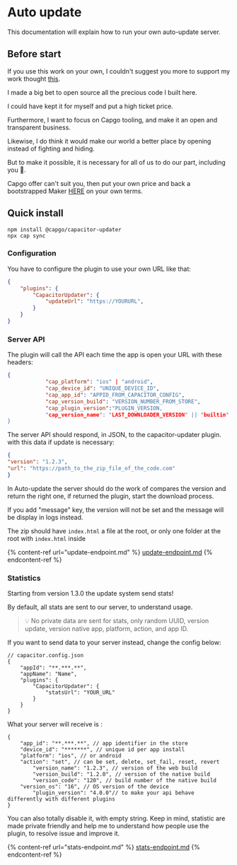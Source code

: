 # Auto update

This documentation will explain how to run your own auto-update server.

## Before start

If you use this work on your own, I couldn't suggest you more to support my work thought [this](https://github.com/sponsors/riderx).

I made a big bet to open source all the precious code I built here.

I could have kept it for myself and put a high ticket price.

Furthermore, I want to focus on Capgo tooling, and make it an open and transparent business.

Likewise, I do think it would make our world a better place by opening instead of fighting and hiding.

But to make it possible, it is necessary for all of us to do our part, including you 🥹.

Capgo offer can't suit you, then put your own price and back a bootstrapped Maker [HERE](https://github.com/sponsors/riderx) on your own terms.

## Quick install

```
npm install @capgo/capacitor-updater
npx cap sync
```

### Configuration

You have to configure the plugin to use your own URL like that:

```json
{
	"plugins": {
		"CapacitorUpdater": {
			"updateUrl": "https://YOURURL",
		}
	}
}
```

### Server API

The plugin will call the API each time the app is open your URL with these headers:

```json
{
            "cap_platform": "ios" | "android",
            "cap_device_id": "UNIQUE_DEVICE_ID",
            "cap_app_id": "APPID_FROM_CAPACITOR_CONFIG",
            "cap_version_build": "VERSION_NUMBER_FROM_STORE",
            "cap_plugin_version":"PLUGIN_VERSION,
            "cap_version_name": "LAST_DOWNLOADER_VERSION" || "builtin"
}
```

The server API should respond, in JSON, to the capacitor-updater plugin. with this data if update is necessary:

```json
{
"version": "1.2.3",
"url": "https://path_to_the_zip_file_of_the_code.com"
}
```

In Auto-update the server should do the work of compares the version and return the right one, if returned the plugin, start the download process.

If you add "message" key, the version will not be set and the message will be display in logs instead.

The zip should have `index.html` a file at the root, or only one folder at the root with `index.html` inside

{% content-ref url="update-endpoint.md" %}
[update-endpoint.md](update-endpoint.md)
{% endcontent-ref %}

### Statistics

Starting from version 1.3.0 the update system send stats!

By default, all stats are sent to our server, to understand usage.

> 💡 No private data are sent for stats, only random UUID, version update, version native app, platform, action, and app ID.

If you want to send data to your server instead, change the config below:

```tsx
// capacitor.config.json
{
	"appId": "**.***.**",
	"appName": "Name",
	"plugins": {
		"CapacitorUpdater": {
			"statsUrl": "YOUR_URL"
		}
	}
}
```

What your server will receive is :

```tsx
{
	"app_id": "**.***.**", // app identifier in the store
	"device_id": "*******", // unique id per app install
	"platform": "ios", // or android
	"action": "set", // can be set, delete, set_fail, reset, revert
        "version_name": "1.2.3", // version of the web build
        "version_build": "1.2.0", // version of the native build
        "version_code": "120", // build number of the native build
	"version_os": "16", // OS version of the device
        "plugin_version": "4.0.0"// to make your api behave differently with different plugins
}
```

You can also totally disable it, with empty string. Keep in mind, statistic are made private friendly and help me to understand how people use the plugin, to resolve issue and improve it.

{% content-ref url="stats-endpoint.md" %}
[stats-endpoint.md](stats-endpoint.md)
{% endcontent-ref %}

